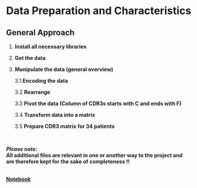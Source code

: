 # Data Preparation and Characteristics

## General Approach
 
1. **Install all necessary libraries**

2. **Get the data**

3. **Manipulate the data (general overview)**  

   3.1 **Encoding the data**

   3.2 **Rearrange**

   3.3 **Pivot the data (Column of CDR3s starts with C and ends with F)**

   3.4 **Transform data into a matrix**

   3.5 **Prepare CDR3 matrix for 34 patients**

<br>

**_Please note_:  
All additional files are relevant in one or another way to the project and are therefore kept for the sake of completeness !!**  
<br>

**[Notebook](exploratory_data_analysis.ipynb)**
